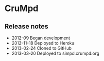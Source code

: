 # CruMpd

## Release notes

* 2012-09 Began development
* 2012-11-18 Deployed to Heroku
* 2013-02-24 Cloned to GitHub
* 2013-03-20 Deployed to simpd.crumpd.org
